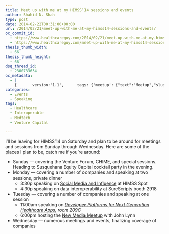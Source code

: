 ```yaml
---
title: Meet up with me at my HIMSS’14 sessions and events
author: Shahid N. Shah
type: post
date: 2014-02-22T00:31:00+00:00
url: /2014/02/21/meet-up-with-me-at-my-himss14-sessions-and-events/
oc_commit_id:
  - https://www.healthcareguy.com/2014/02/21/meet-up-with-me-at-my-himss14-sessions-and-events/1478770858
  - https://www.healthcareguy.com/meet-up-with-me-at-my-himss14-sessions-and-events/1420182019
thesis_thumb_width:
  - 66
thesis_thumb_height:
  - 66
dsq_thread_id:
  - 2300733634
oc_metadata:
  - |
    {		version:'1.1',		tags: {'meetup': {"text":"Meetup","slug":"meetup","source":{"_className":"SocialTag","url":"http://d.opencalais.com/dochash-1/bb449078-ca61-3ea8-8270-ce0c2dbb0f91/SocialTag/3","subjectURL":null,"type":{"_className":"ArtifactType","url":"http://s.opencalais.com/1/type/tag/SocialTag","name":"SocialTag"},"name":"Meetup","makeMeATag":true,"importance":1,"normalizedRelevance":1},"bucketName":"blacklisted","bucketPlacement":"user","_className":"Tag"}, 'health': {"text":"Health","slug":"health","source":{"_className":"SocialTag","url":"http://d.opencalais.com/dochash-1/bb449078-ca61-3ea8-8270-ce0c2dbb0f91/SocialTag/5","subjectURL":null,"type":{"_className":"ArtifactType","url":"http://s.opencalais.com/1/type/tag/SocialTag","name":"SocialTag"},"name":"Health","makeMeATag":true,"importance":1,"normalizedRelevance":1},"bucketName":"blacklisted","bucketPlacement":"user","_className":"Tag"}, 'susquehana-equity-capital': {"text":"Susquehana Equity Capital","slug":"susquehana-equity-capital","source":{"_className":"Entity","url":"http://d.opencalais.com/comphash-1/b41b1dbb-9bc1-36c4-b596-2145ee1ea178","subjectURL":null,"type":{"_className":"ArtifactType","url":"http://s.opencalais.com/1/type/em/e/Company","name":"Company"},"name":"Susquehana Equity Capital","rawRelevance":0.375,"normalizedRelevance":0.375},"bucketName":"blacklisted","bucketPlacement":"user","_className":"Tag"}, 'venture-capital': {"text":"Venture Capital","slug":"venture-capital","source":null,"bucketName":"current","bucketPlacement":"auto","_className":"Tag"}, 'interoperable': {"text":"Interoperable","slug":"interoperable","source":null,"bucketName":"current","bucketPlacement":"auto","_className":"Tag"}, 'healthcare': {"text":"Healthcare","slug":"healthcare","source":null,"bucketName":"current","bucketPlacement":"auto","_className":"Tag"}, 'medtech': {"text":"Medtech","slug":"medtech","source":null,"bucketName":"current","bucketPlacement":"auto","_className":"Tag"}}	}
categories:
  - Events
  - Speaking
tags:
  - Healthcare
  - Interoperable
  - Medtech
  - Venture Capital

---
```

I&#8217;ll be leaving for HIMSS&#8217;14 on Saturday and plan to be around for meetings and sessions from Sunday through Wednesday. Here are some of the places I plan to be, catch me if you&#8217;re around:

  * Sunday &#8212; covering the Venture Forum, CHIME, and special sessions. Heading to Susquehana Equity Capital cocktail party in the evening.
  * Monday &#8212; covering a number of companies and speaking at two sessions, private dinner 
      * 3:30p speaking on [Social Media and Influence][1] at HIMSS Spot
      * 4:30p speaking on data interoperability at SureScripts booth 2918
  * Tuesday &#8212; covering a number of companies and speaking at one session 
      * 11:00am speaking on _[Developer Platforms for Next Generation Healthcare Apps][2], room 209C_
      * 6:00pm hosting the [New Media Meetup][3] with John Lynn
  * Wednesday &#8212; numerous meetings and events, finalizing coverage of companies

&nbsp;

 [1]: http://www.himssconference.org/network/EventDetail.aspx?ItemNumber=26940
 [2]: http://www.himssconference.org/Education/EventDetail.aspx?ItemNumber=27648&MetaDataID=2682&navItemNumber=26812
 [3]: /2014/02/17/join-stericyle-communication-john-lynn-and-shahid-at-the-himss14-new-media-meetup/